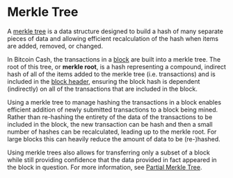 # Merkle Tree

A [merkle tree](https://en.wikipedia.org/wiki/Merkle_tree) is a data structure designed to build a hash of many separate pieces of data and allowing efficient recalculation of the hash when items are added, removed, or changed.

In Bitcoin Cash, the transactions in a [block](/protocol/blockchain/block) are built into a merkle tree.  The root of this tree, or **merkle root**, is a hash representing a compound, indirect hash of all of the items added to the merkle tree (i.e. transactions) and is included in the [block header](/protocol/blockchain/block/block-header), ensuring the block hash is dependent (indirectly) on all of the transactions that are included in the block.

Using a merkle tree to manage hashing the transactions in a block enables efficient addition of newly submitted transactions to a block being mined.  Rather than re-hashing the entirety of the data of the transactions to be included in the block, the new transaction can be hash and then a small number of hashes can be recalculated, leading up to the merkle root.  For large blocks this can heavily reduce the amount of data to be (re-)hashed.

Using merkle trees also allows for transferring only a subset of a block while still providing confidence that the data provided in fact appeared in the block in question.  For more information, see [Partial Merkle Tree](/protocol/blockchain/block/merkle-tree/partial-merkle-tree). 